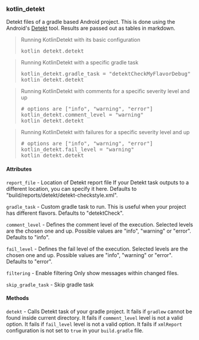 ### kotlin_detekt

Detekt files of a gradle based Android project.
This is done using the Android's [Detekt](https://github.com/arturbosch/detekt) tool.
Results are passed out as tables in markdown.

<blockquote>Running KotlinDetekt with its basic configuration
  <pre>
kotlin_detekt.detekt</pre>
</blockquote>

<blockquote>Running KotlinDetekt with a specific gradle task
  <pre>
kotlin_detekt.gradle_task = "detektCheckMyFlavorDebug"
kotlin_detekt.detekt</pre>
</blockquote>

<blockquote>Running KotlinDetekt with comments for a specific severity level and up
  <pre>
# options are ["info", "warning", "error"]
kotlin_detekt.comment_level = "warning"
kotlin_detekt.detekt</pre>
</blockquote>

<blockquote>Running KotlinDetekt with failures for a specific severity level and up
  <pre>
# options are ["info", "warning", "error"]
kotlin_detekt.fail_level = "warning"
kotlin_detekt.detekt</pre>
</blockquote>



#### Attributes

`report_file` - Location of Detekt report file
If your Detekt task outputs to a different location, you can specify it here.
Defaults to "build/reports/detekt/detekt-checkstyle.xml".

`gradle_task` - Custom gradle task to run.
This is useful when your project has different flavors.
Defaults to "detektCheck".

`comment_level` - Defines the comment level of the execution.
Selected levels are the chosen one and up.
Possible values are "info", "warning" or "error".
Defaults to "info".

`fail_level` - Defines the fail level of the execution.
Selected levels are the chosen one and up.
Possible values are "info", "warning" or "error".
Defaults to "error".

`filtering` - Enable filtering
Only show messages within changed files.

`skip_gradle_task` - Skip gradle task




#### Methods

`detekt` - Calls Detekt task of your gradle project.
It fails if `gradlew` cannot be found inside current directory.
It fails if `comment_level` level is not a valid option.
It fails if `fail_level` level is not a valid option.
It fails if `xmlReport` configuration is not set to `true` in your `build.gradle` file.
